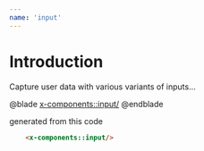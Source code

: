 ```yaml
---
name: 'input'
---
```


# Introduction
Capture user data with various variants of inputs...

@blade
    <x-components::input/>
@endblade

generated from this code

```html
    <x-components::input/>
```

